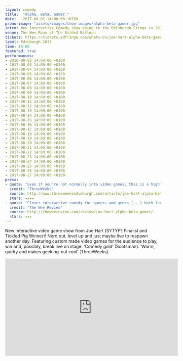 ```yaml
---
layout: comedy
title:  "Alpha. Beta. Gamer."
date:   2017-08-02 14:00:00 +0100
promo-image: "assets/images/show-images/alpha-beta-gamer.jpg"
intro: New Interactive Comedy show going to the Edinburgh Fringe in 2017
venue: The Wee Room at The Gilded Balloon
tickets: https://tickets.edfringe.com/whats-on/joe-hart-alpha-beta-gamer
label: Edinburgh 2017
time: 14:00
featured: true
performances:
- 2016-08-02 14:00:00 +0100
- 2017-08-03 14:00:00 +0100
- 2017-08-04 14:00:00 +0100
- 2017-08-05 14:00:00 +0100
- 2017-08-06 14:00:00 +0100
- 2017-08-07 14:00:00 +0100
- 2017-08-08 14:00:00 +0100
- 2017-08-09 14:00:00 +0100
- 2017-08-10 14:00:00 +0100
- 2017-08-11 14:00:00 +0100
- 2017-08-12 14:00:00 +0100
- 2017-08-13 14:00:00 +0100
- 2017-08-14 14:00:00 +0100
- 2017-08-15 14:00:00 +0100
- 2017-08-16 14:00:00 +0100
- 2017-08-17 14:00:00 +0100
- 2017-08-18 14:00:00 +0100
- 2017-08-19 14:00:00 +0100
- 2017-08-20 14:00:00 +0100
- 2017-08-21 14:00:00 +0100
- 2017-08-22 14:00:00 +0100
- 2017-08-23 14:00:00 +0100
- 2017-08-24 14:00:00 +0100
- 2017-08-25 14:00:00 +0100
- 2017-08-26 14:00:00 +0100
- 2017-08-27 14:00:00 +0100
press:
- quote: "Even if you’re not normally into video games, this is a highly enjoyable way to spend the early afternoon."
  credit: "ThreeWeeks"
  source: http://www.threeweeksedinburgh.com/article/joe-hart-alpha-beta-gamer-total-comedy/
  stars: ★★★★
- quote: "Clever interactive comedy for gamers and geeks [...] both fun and funny"
  credit: "The Wee Review"
  source: http://theweereview.com/review/joe-hart-alpha-beta-gamer/
  stars: ★★★
---
```

New interactive video game show from Joe Hart (SYTYF? Finalist and Tickled Pig Winner)! Nerd out, level up and just maybe live to respawn another day. Featuring custom made video games for the audience to play, win and, possibly, break live on stage. ‘Comedy gold’ (Scotsman). ‘Warm, quirky and makes geeking-out cool’ (ThreeWeeks).

<iframe width="560" height="315" src="https://www.youtube.com/embed/4wIPU2mWn4I" frameborder="0" allowfullscreen></iframe>
